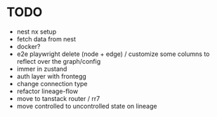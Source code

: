# TODO

- nest nx setup
- fetch data from nest
- docker?
- e2e playwright delete (node + edge) / customize some columns to reflect over the graph/config
- immer in zustand
- auth layer with frontegg
- change connection type
- refactor lineage-flow
- move to tanstack router / rr7
- move controlled to uncontrolled state on lineage
